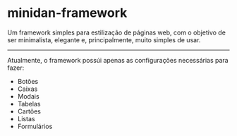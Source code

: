 # minidan-framework
Um framework simples para estilização de páginas web, com o objetivo de ser minimalista, elegante e, principalmente, muito simples de usar.

<hr>

<p>Atualmente, o framework possúi apenas  as configurações necessárias para  fazer:</p>
<ul>
<li>Botões</li>
<li>Caixas</li>
<li>Modais</li>
<li>Tabelas</li>
<li>Cartões</li>
<li>Listas</li>
<li>Formulários</li>
</ul> 